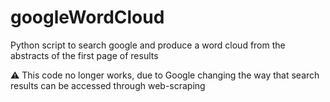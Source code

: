 # googleWordCloud
Python script to search google and produce a word cloud from the abstracts of the first page of results

⚠️ This code no longer works, due to Google changing the way that search results can be accessed through web-scraping

